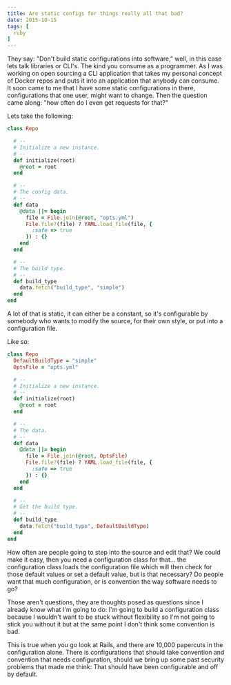 ```yaml
---
title: Are static configs for things really all that bad?
date: 2015-10-15
tags: [
  ruby
]
---
```


They say: "Don't build static configurations into software," well, in this case
lets talk libraries or CLI's.  The kind you consume as a programmer. As I was
working on open sourcing a CLI application that takes my personal concept of
Docker repos and puts it into an application that anybody can consume. It soon
came to me that I have some static configurations in there, configurations that
one user, might want to change. Then the question came along: "how often do I
even get requests for that?"

Lets take the following:

```ruby
class Repo

  # --
  # Initialize a new instance.
  # --
  def initialize(root)
    @root = root
  end

  # --
  # The config data.
  # --
  def data
    @data ||= begin
      file = File.join(@root, "opts.yml")
      File.file?(file) ? YAML.load_file(file, {
        :safe => true
      }) : {}
    end
  end

  # --
  # The build type.
  # --
  def build_type
    data.fetch("build_type", "simple")
  end
end
```

A lot of that is static, it can either be a constant, so it's configurable by
somebody who wants to modify the source, for their own style, or put into a
configuration file.

Like so:

```ruby
class Repo
  DefaultBuildType = "simple"
  OptsFile = "opts.yml"

  # --
  # Initialize a new instance.
  # --
  def initialize(root)
    @root = root
  end

  # --
  # The data.
  # --
  def data
    @data ||= begin
      file = File.join(@root, OptsFile)
      File.file?(file) ? YAML.load_file(file, {
        :safe => true
      }) : {}
    end
  end

  # --
  # Get the build type.
  # --
  def build_type
    data.fetch("build_type", DefaultBuildType)
  end
end
```

How often are people going to step into the source and edit that? We could make
it easy, then you need a configuration class for that... the configuration class
loads the configuration file which will then check for those default values or
set a default value, but is that necessary?  Do people want that much
configuration, or is convention the way software needs to go?

Those aren't questions, they are thoughts posed as questions since I already
know what I'm going to do: I'm going to build a configuration class because I
wouldn't want to be stuck without flexibility so I'm not going to stick you
without it but at the same point I don't think some convention is bad.

This is true when you go look at Rails, and there are 10,000 papercuts in the
configuration alone. There is configurations that should take convention and
convention that needs configuration, should we bring up some past security
problems that made me think: That should have been configurable and off by
default.
